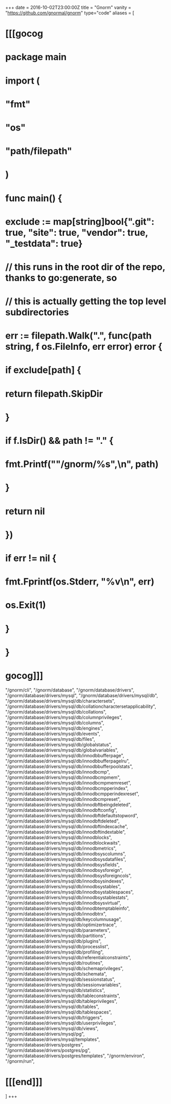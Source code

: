 +++
date = 2016-10-02T23:00:00Z
title = "Gnorm"
vanity = "https://github.com/gnormal/gnorm"
type="code"
aliases = [
# [[[gocog
# package main
# 
# import (
# 	"fmt"
# 	"os"
# 	"path/filepath"
# )
# 
# func main() {
# 	exclude := map[string]bool{".git": true, "site": true, "vendor": true, "_testdata": true}
# 	// this runs in the root dir of the repo, thanks to go:generate, so
# 	// this is actually getting the top level subdirectories
# 	err := filepath.Walk(".", func(path string, f os.FileInfo, err error) error {
# 		if exclude[path] {
# 			return filepath.SkipDir
# 		}
# 		if f.IsDir() && path != "." {
# 			fmt.Printf("\"/gnorm/%s\",\n", path)
# 		}
# 		return nil
# 	})
# 	if err != nil {
# 		fmt.Fprintf(os.Stderr, "%v\n", err)
# 		os.Exit(1)
# 	}
# }
# gocog]]]
"/gnorm/cli",
"/gnorm/database",
"/gnorm/database/drivers",
"/gnorm/database/drivers/mysql",
"/gnorm/database/drivers/mysql/db",
"/gnorm/database/drivers/mysql/db/charactersets",
"/gnorm/database/drivers/mysql/db/collationcharactersetapplicability",
"/gnorm/database/drivers/mysql/db/collations",
"/gnorm/database/drivers/mysql/db/columnprivileges",
"/gnorm/database/drivers/mysql/db/columns",
"/gnorm/database/drivers/mysql/db/engines",
"/gnorm/database/drivers/mysql/db/events",
"/gnorm/database/drivers/mysql/db/files",
"/gnorm/database/drivers/mysql/db/globalstatus",
"/gnorm/database/drivers/mysql/db/globalvariables",
"/gnorm/database/drivers/mysql/db/innodbbufferpage",
"/gnorm/database/drivers/mysql/db/innodbbufferpagelru",
"/gnorm/database/drivers/mysql/db/innodbbufferpoolstats",
"/gnorm/database/drivers/mysql/db/innodbcmp",
"/gnorm/database/drivers/mysql/db/innodbcmpmem",
"/gnorm/database/drivers/mysql/db/innodbcmpmemreset",
"/gnorm/database/drivers/mysql/db/innodbcmpperindex",
"/gnorm/database/drivers/mysql/db/innodbcmpperindexreset",
"/gnorm/database/drivers/mysql/db/innodbcmpreset",
"/gnorm/database/drivers/mysql/db/innodbftbeingdeleted",
"/gnorm/database/drivers/mysql/db/innodbftconfig",
"/gnorm/database/drivers/mysql/db/innodbftdefaultstopword",
"/gnorm/database/drivers/mysql/db/innodbftdeleted",
"/gnorm/database/drivers/mysql/db/innodbftindexcache",
"/gnorm/database/drivers/mysql/db/innodbftindextable",
"/gnorm/database/drivers/mysql/db/innodblocks",
"/gnorm/database/drivers/mysql/db/innodblockwaits",
"/gnorm/database/drivers/mysql/db/innodbmetrics",
"/gnorm/database/drivers/mysql/db/innodbsyscolumns",
"/gnorm/database/drivers/mysql/db/innodbsysdatafiles",
"/gnorm/database/drivers/mysql/db/innodbsysfields",
"/gnorm/database/drivers/mysql/db/innodbsysforeign",
"/gnorm/database/drivers/mysql/db/innodbsysforeigncols",
"/gnorm/database/drivers/mysql/db/innodbsysindexes",
"/gnorm/database/drivers/mysql/db/innodbsystables",
"/gnorm/database/drivers/mysql/db/innodbsystablespaces",
"/gnorm/database/drivers/mysql/db/innodbsystablestats",
"/gnorm/database/drivers/mysql/db/innodbsysvirtual",
"/gnorm/database/drivers/mysql/db/innodbtemptableinfo",
"/gnorm/database/drivers/mysql/db/innodbtrx",
"/gnorm/database/drivers/mysql/db/keycolumnusage",
"/gnorm/database/drivers/mysql/db/optimizertrace",
"/gnorm/database/drivers/mysql/db/parameters",
"/gnorm/database/drivers/mysql/db/partitions",
"/gnorm/database/drivers/mysql/db/plugins",
"/gnorm/database/drivers/mysql/db/processlist",
"/gnorm/database/drivers/mysql/db/profiling",
"/gnorm/database/drivers/mysql/db/referentialconstraints",
"/gnorm/database/drivers/mysql/db/routines",
"/gnorm/database/drivers/mysql/db/schemaprivileges",
"/gnorm/database/drivers/mysql/db/schemata",
"/gnorm/database/drivers/mysql/db/sessionstatus",
"/gnorm/database/drivers/mysql/db/sessionvariables",
"/gnorm/database/drivers/mysql/db/statistics",
"/gnorm/database/drivers/mysql/db/tableconstraints",
"/gnorm/database/drivers/mysql/db/tableprivileges",
"/gnorm/database/drivers/mysql/db/tables",
"/gnorm/database/drivers/mysql/db/tablespaces",
"/gnorm/database/drivers/mysql/db/triggers",
"/gnorm/database/drivers/mysql/db/userprivileges",
"/gnorm/database/drivers/mysql/db/views",
"/gnorm/database/drivers/mysql/pg",
"/gnorm/database/drivers/mysql/templates",
"/gnorm/database/drivers/postgres",
"/gnorm/database/drivers/postgres/pg",
"/gnorm/database/drivers/postgres/templates",
"/gnorm/environ",
"/gnorm/run",
# [[[end]]]
]
+++
